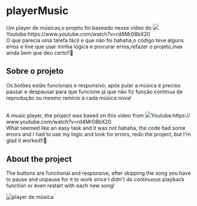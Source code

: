 # playerMusic

<p>Um player de músicas,o projeto foi baseado nesse video do <img src="https://img.icons8.com/color/25/undefined/youtube-play.png"/>Youtube:https://www.youtube.com/watch?v=rd4Mr08bX20 <br>
O que parecia uma tarefa fácil e que não foi hahaha,o código teve alguns erros e tive que usar minha lógica e procurar erros,refazer o projeto,mas ainda bem que deu certo!!🤩</p>

<h2>Sobre o projeto</h2>
<p>Os botões estão funcionais e responsivo, após pular a música é preciso pausar e despausar para que funcione já que não fiz função contínua de reprodução
ou mesmo reínicio a cada música nova!</p>

 ##
 
<p>A music player, the project was based on this video from <img src="https://img.icons8.com/color/25/undefined/youtube-play.png"/>Youtube:https:// www.youtube.com/watch?v=rd4Mr08bX20 <br>
What seemed like an easy task and it was not hahaha, the code had some errors and I had to use my logic and look for errors, redo the project, but I'm glad it worked!!🤩</p>

<h2>About the project</h2>
<p>The buttons are functional and responsive, after skipping the song you have to pause and unpause for it to work since I didn't do continuous playback function
or even restart with each new song!</p>

<img src="https://cdn.discordapp.com/attachments/943915559098130472/985371295996862545/Captura_de_tela_em_2022-06-11_23-31-25.jpg" alt="player de música">

